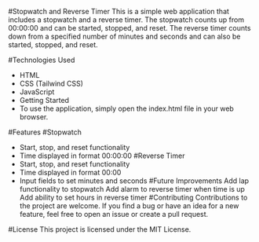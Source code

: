 #Stopwatch and Reverse Timer
This is a simple web application that includes a stopwatch and a reverse timer. The stopwatch counts up from 00:00:00 and can be started, stopped, and reset. The reverse timer counts down from a specified number of minutes and seconds and can also be started, stopped, and reset.

#Technologies Used
- HTML
- CSS (Tailwind CSS)
- JavaScript
- Getting Started
- To use the application, simply open the index.html file in your web browser.

#Features
#Stopwatch
- Start, stop, and reset functionality
- Time displayed in format 00:00:00
#Reverse Timer
- Start, stop, and reset functionality
- Time displayed in format 00:00
- Input fields to set minutes and seconds
#Future Improvements
Add lap functionality to stopwatch
Add alarm to reverse timer when time is up
Add ability to set hours in reverse timer
#Contributing
Contributions to the project are welcome. If you find a bug or have an idea for a new feature, feel free to open an issue or create a pull request.

#License
This project is licensed under the MIT License.
